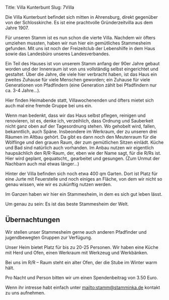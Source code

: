Title: Villa Kunterbunt
Slug: 7Villa

Die Villa Kunterbunt befindet sich mitten in Ahrensburg, direkt gegenüber von der Schlosskirche.
Es ist eine prachtvolle Gründerzeitvilla aus dem Jahre 1907.

Für unseren Stamm ist es nun schon die vierte Villa. Nachdem wir öfters umziehen mussten, haben wir nun hier ein gemütliches Stammesheim gefunden. Mit uns ist noch der Freizeitclub der Lebenshilfe in dem Haus sowie das Landesbüro unseres Landesverbandes.

Ein Teil des Hauses ist von unserem Stamm anfang der 90er Jahre gebaut worden und der Innenraum ist von uns vollständig selbst eingerichtet und gestaltet. Über die Jahre, die viele hier verbracht haben, ist das Haus ein zweites Zuhause für viele Menschen geworden; ein Zuhause für viele Generationen von Pfadfindern (eine Generation zählt bei Pfadfindern nur ca. 3-4 Jahre…).

Hier finden Heimabende statt, Villawochenenden und öfters mietet sich auch mal eine fremde Gruppe bei uns ein.

Wenn man bedenkt, dass wir das Haus selbst pflegen, reinigen und renovieren, ist es, denke ich, verzeihlich, dass Ordnung und Sauberkeit nicht ganz oben auf der Tagesordnung stehen. Wo gehobelt wird, fallen, bekanntlich, auch Späne. Insbeondere im Werkraum, der zu unseren drei Räumen im Altbau gehört. Da gibt es dann noch den Meutenraum für die Wölflinge und den grauen Raum, der zum gemütlichen Sitzen einlädt. Küche und Bad sind natürlich auch vorhanden. Im Anbau nutzen wir eigentlich haupsächlich den R/R-Raum, der, eben wie der Name sagt, für die R/Rs ist. Hier wird geplant, gequatscht,, gearbeitet und gesungen. (Zum Unmut der Nachbarn auch mal etwas länger…)

Hinter der Villa befinden sich noch etwa 400 qm Garten. Dort ist Platz für eine Jurte mit Feuerstelle und noch einiges an Fläche, von dem wir nicht so genau wissen, wie wir es zukünftig nutzen werden.

Im Ganzen haben wir hier ein Stammesheim, in dem es sich gut leben lässt.

Um genau zu sein: Es ist das beste Stammesheim der Welt.



Übernachtungen
--------------

Wir stellen unser Stammesheim gerne auch anderen Pfadfinder und jugendbewegten Gruppen zur Verfügung.

Unser Heim bietet Platz für bis zu 20-25 Personen. Wir haben eine Küche mit Herd und Ofen, einen Werkraum mit Werkzeug und Werkbänken.

Bei uns im R/R – Raum steht ein alter Ofen, der die Stube im Winter warm hält.

Pro Nacht und Person bitten wir um einen Spendenbeitrag von 3.50 Euro.

Wenn ihr intresse habt einfach unter <mailto:stamm@stamminka.de> kontakt zu uns aufnehmen.
